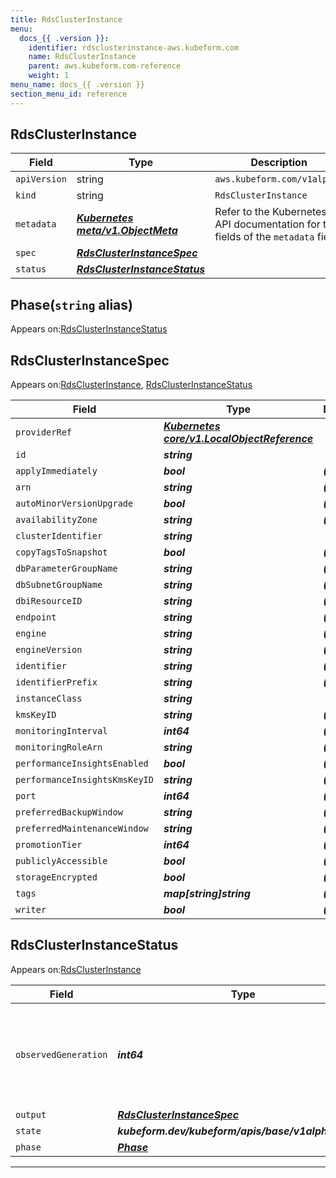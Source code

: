 ```yaml
---
title: RdsClusterInstance
menu:
  docs_{{ .version }}:
    identifier: rdsclusterinstance-aws.kubeform.com
    name: RdsClusterInstance
    parent: aws.kubeform.com-reference
    weight: 1
menu_name: docs_{{ .version }}
section_menu_id: reference
---
```


## RdsClusterInstance
| Field | Type | Description |
| ------ | ----- | ----------- |
| `apiVersion` | string | `aws.kubeform.com/v1alpha1` |
|    `kind` | string | `RdsClusterInstance` |
| `metadata` | ***[Kubernetes meta/v1.ObjectMeta](https://kubernetes.io/docs/reference/generated/kubernetes-api/v1.13/#objectmeta-v1-meta)***|Refer to the Kubernetes API documentation for the fields of the `metadata` field.|
| `spec` | ***[RdsClusterInstanceSpec](#rdsclusterinstancespec)***||
| `status` | ***[RdsClusterInstanceStatus](#rdsclusterinstancestatus)***||
## Phase(`string` alias)

Appears on:[RdsClusterInstanceStatus](#rdsclusterinstancestatus)

## RdsClusterInstanceSpec

Appears on:[RdsClusterInstance](#rdsclusterinstance), [RdsClusterInstanceStatus](#rdsclusterinstancestatus)

| Field | Type | Description |
| ------ | ----- | ----------- |
| `providerRef` | ***[Kubernetes core/v1.LocalObjectReference](https://kubernetes.io/docs/reference/generated/kubernetes-api/v1.13/#localobjectreference-v1-core)***||
| `id` | ***string***||
| `applyImmediately` | ***bool***| ***(Optional)*** |
| `arn` | ***string***| ***(Optional)*** |
| `autoMinorVersionUpgrade` | ***bool***| ***(Optional)*** |
| `availabilityZone` | ***string***| ***(Optional)*** |
| `clusterIdentifier` | ***string***||
| `copyTagsToSnapshot` | ***bool***| ***(Optional)*** |
| `dbParameterGroupName` | ***string***| ***(Optional)*** |
| `dbSubnetGroupName` | ***string***| ***(Optional)*** |
| `dbiResourceID` | ***string***| ***(Optional)*** |
| `endpoint` | ***string***| ***(Optional)*** |
| `engine` | ***string***| ***(Optional)*** |
| `engineVersion` | ***string***| ***(Optional)*** |
| `identifier` | ***string***| ***(Optional)*** |
| `identifierPrefix` | ***string***| ***(Optional)*** |
| `instanceClass` | ***string***||
| `kmsKeyID` | ***string***| ***(Optional)*** |
| `monitoringInterval` | ***int64***| ***(Optional)*** |
| `monitoringRoleArn` | ***string***| ***(Optional)*** |
| `performanceInsightsEnabled` | ***bool***| ***(Optional)*** |
| `performanceInsightsKmsKeyID` | ***string***| ***(Optional)*** |
| `port` | ***int64***| ***(Optional)*** |
| `preferredBackupWindow` | ***string***| ***(Optional)*** |
| `preferredMaintenanceWindow` | ***string***| ***(Optional)*** |
| `promotionTier` | ***int64***| ***(Optional)*** |
| `publiclyAccessible` | ***bool***| ***(Optional)*** |
| `storageEncrypted` | ***bool***| ***(Optional)*** |
| `tags` | ***map[string]string***| ***(Optional)*** |
| `writer` | ***bool***| ***(Optional)*** |
## RdsClusterInstanceStatus

Appears on:[RdsClusterInstance](#rdsclusterinstance)

| Field | Type | Description |
| ------ | ----- | ----------- |
| `observedGeneration` | ***int64***| ***(Optional)*** Resource generation, which is updated on mutation by the API Server.|
| `output` | ***[RdsClusterInstanceSpec](#rdsclusterinstancespec)***| ***(Optional)*** |
| `state` | ***kubeform.dev/kubeform/apis/base/v1alpha1.State***| ***(Optional)*** |
| `phase` | ***[Phase](#phase)***| ***(Optional)*** |
---
